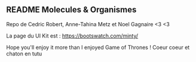 ## README Molecules & Organismes

Repo de Cedric Robert, Anne-Tahina Metz et Noel Gagnaire <3 <3 

La page du UI Kit est : https://bootswatch.com/minty/

Hope you'll enjoy it more than I enjoyed Game of Thrones ! 
Coeur coeur et chaton en tutu 